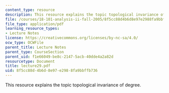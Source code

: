 ```yaml
---
content_type: resource
description: This resource explains the topic topological invariance of degree.
file: /courses/18-101-analysis-ii-fall-2005/8f5cc88d4b6d8e97e2988fa9bbffb736_lecture29.pdf
file_type: application/pdf
learning_resource_types:
- Lecture Notes
license: https://creativecommons.org/licenses/by-nc-sa/4.0/
ocw_type: OCWFile
parent_title: Lecture Notes
parent_type: CourseSection
parent_uid: f1e66049-be8c-2147-5acb-40dde4a2a82d
resourcetype: Document
title: lecture29.pdf
uid: 8f5cc88d-4b6d-8e97-e298-8fa9bbffb736
---
```

This resource explains the topic topological invariance of degree.